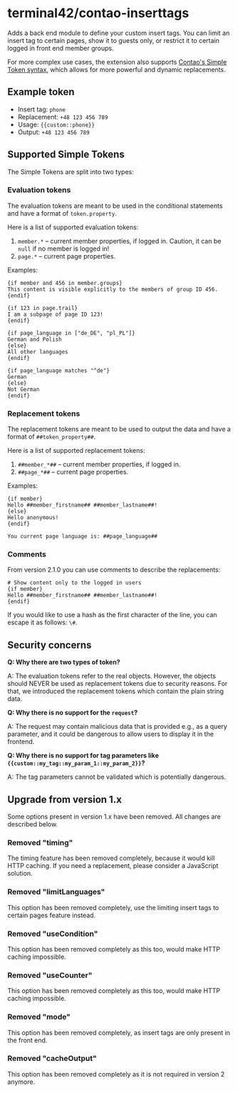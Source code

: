# terminal42/contao-inserttags

Adds a back end module to define your custom insert tags. You can limit an insert tag to certain pages,
show it to guests only, or restrict it to certain logged in front end member groups.

For more complex use cases, the extension also supports [Contao's Simple Token syntax](https://docs.contao.org/dev/reference/services/#simpletokenparser),
which allows for more powerful and dynamic replacements.


## Example token

- Insert tag: `phone`
- Replacement: `+48 123 456 789`
- Usage: `{{custom::phone}}`
- Output: `+48 123 456 789`


## Supported Simple Tokens

The Simple Tokens are split into two types:

### Evaluation tokens

The evaluation tokens are meant to be used in the conditional statements and have a format of `token.property`.

Here is a list of supported evaluation tokens:

1. `member.*` – current member properties, if logged in. Caution, it can be `null` if no member is logged in!
2. `page.*` – current page properties.

Examples:

```
{if member and 456 in member.groups}
This content is visible explicitly to the members of group ID 456.
{endif}

{if 123 in page.trail}
I am a subpage of page ID 123!
{endif}

{if page_language in ["de_DE", "pl_PL"]}
German and Polish
{else}
All other languages
{endif}

{if page_language matches "^de"}
German
{else}
Not German
{endif}
```

### Replacement tokens

The replacement tokens are meant to be used to output the data and have a format of `##token_property##`.

Here is a list of supported replacement tokens:

1. `##member_*##` – current member properties, if logged in.
2. `##page_*##` – current page properties.

Examples:

```
{if member}
Hello ##member_firstname## ##member_lastname##!
{else}
Hello anonymous!
{endif}

You current page language is: ##page_language##
```

### Comments

From version 2.1.0 you can use comments to describe the replacements:

```
# Show content only to the logged in users
{if member}
Hello ##member_firstname## ##member_lastname##!
{endif}
```

If you would like to use a hash as the first character of the line, you can escape it as follows: `\#`.


## Security concerns

**Q: Why there are two types of token?**

A: The evaluation tokens refer to the real objects. However, the objects should NEVER be used as replacement tokens
due to security reasons. For that, we introduced the replacement tokens which contain the plain string data.

**Q: Why there is no support for the `request`?**

A: The request may contain malicious data that is provided e.g., as a query parameter, and it could be dangerous 
to allow users to display it in the frontend.

**Q: Why there is no support for tag parameters like `{{custom::my_tag::my_param_1::my_param_2}}`?**

A: The tag parameters cannot be validated which is potentially dangerous.


## Upgrade from version 1.x

Some options present in version 1.x have been removed. All changes are described below.  

### Removed "timing"

The timing feature has been removed completely, because it would kill HTTP caching. If you need a replacement,
please consider a JavaScript solution.

### Removed "limitLanguages"

This option has been removed completely, use the limiting insert tags to certain pages feature instead.

### Removed "useCondition"

This option has been removed completely as this too, would make HTTP caching impossible.

### Removed "useCounter"

This option has been removed completely as this too, would make HTTP caching impossible.

### Removed "mode"

This option has been removed completely, as insert tags are only present in the front end.

### Removed "cacheOutput"

This option has been removed completely as it is not required in version 2 anymore.
